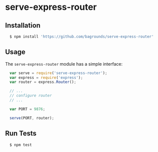 # serve-express-router

## Installation

``` bash
  $ npm install 'https://github.com/bagrounds/serve-express-router'
```

## Usage
The `serve-express-router` module has a simple interface:

``` js
  var serve = require('serve-express-router');
  var express = require('express');
  var router = express.Router();

  // ...
  // configure router
  // ...

  var PORT = 9876;

  serve(PORT, router);

```

## Run Tests
``` bash
  $ npm test
```
